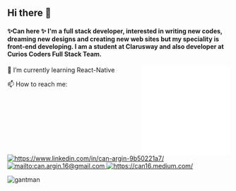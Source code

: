 ## Hi there 👋
#### ✨Can here ✨ I'm a full stack developer, interested in writing new codes, dreaming new designs and creating new web sites but my speciality is front-end developing. I am a student at Clarusway and also developer at Curios Coders Full Stack Team.

<img src="https://github.com/nigranac/Nigranac/blob/main/react-native.gif" alt="react-native" width="200" height="200" align="right" style="max-width:100%;">

🌱 I’m currently learning React-Native

📫 How to reach me:
<div>
 <a href="https://www.linkedin.com/in/can-argin-9b50221a7/" target="_blank">
    <img src="https://img.shields.io/badge/%20-linkedin-0072b1" alt="https://www.linkedin.com/in/can-argin-9b50221a7/" width=60px>
</a>
 <a href="mailto:can.argin.16@gmail.com" target="_blank">
    <img src="https://img.shields.io/badge/%20-gmail-B23121" alt="mailto:can.argin.16@gmail.com" width=45px>
</a>
 <a href="https://can16.medium.com/" target="_blank">
    <img src="https://img.shields.io/badge/%20-medium-black" alt="https://can16.medium.com/" width=60px>
</a>
 </div>

 <p align="left"> <img src="https://komarev.com/ghpvc/?username=nigranac&color=yellowgreen&style=flat-square" alt="gantman" /> </p>

<!--
**nigranac/Nigranac** is a ✨ _special_ ✨ repository because its `README.md` (this file) appears on your GitHub profile.


- 🔭 I’m currently working on ...
- 🌱 I’m currently learning ...
- 👯 I’m looking to collaborate on ...
- 🤔 I’m looking for help with ...
- 💬 Ask me about ...
- 📫 How to reach me: ...
- 😄 Pronouns: ...
- ⚡ Fun fact: ...
-->
